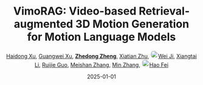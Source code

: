 ---
title: "VimoRAG: Video-based Retrieval-augmented 3D Motion Generation for Motion Language Models"
collection: publications
permalink: /publication/VimoRAG-2025
date: 2025-01-01
doi: 
oral: 
keywords: video based retrieval, motion language models, generation motion language, object re-identification, content-based retrieval, aigc
venue: 'NeurIPS'
author: '<a href="https://zdzheng.xyz/authors/Haidong-Xu" class="author">Haidong Xu</a>, <a href="https://zdzheng.xyz/authors/Guangwei-Xu" class="author">Guangwei Xu</a>, <strong><a href="https://zdzheng.xyz/authors/Zhedong-Zheng" class="author">Zhedong Zheng</a></strong>, <a href="https://zdzheng.xyz/authors/Xiatian-Zhu" class="author">Xiatian Zhu</a>, <a href="https://zdzheng.xyz/authors/Wei-Ji" class="author"> <img src= "https://zdzheng.xyz/coauthors/wei-ji.jpeg" alt="wei-ji" style="border-radius: 50%; height:20px; width:20px">Wei Ji</a>, <a href="https://zdzheng.xyz/authors/Xiangtai-Li" class="author">Xiangtai Li</a>, <a href="https://zdzheng.xyz/authors/Ruijie-Guo" class="author">Ruijie Guo</a>, <a href="https://zdzheng.xyz/authors/Meishan-Zhang" class="author">Meishan Zhang</a>, <a href="https://zdzheng.xyz/authors/Min-Zhang" class="author">Min Zhang</a>, <a href="https://zdzheng.xyz/authors/Hao-Fei" class="author"> <img src= "https://zdzheng.xyz/coauthors/hao-fei.jpg" alt="hao-fei" style="border-radius: 50%; height:20px; width:20px">Hao Fei</a>'
sqlauthor: '{"@type": "Person","name": "Haidong Xu"}, {"@type": "Person","name": "Guangwei Xu"}, {"@type": "Person","name": "Zhedong Zheng"}, {"@type": "Person","name": "Xiatian Zhu"}, {"@type": "Person","name": "Wei Ji"}, {"@type": "Person","name": "Xiangtai Li"}, {"@type": "Person","name": "Ruijie Guo"}, {"@type": "Person","name": "Meishan Zhang"}, {"@type": "Person","name": "Min Zhang"}, {"@type": "Person","name": "Hao Fei"}'
citation: ' Haidong Xu,  Guangwei Xu,  Zhedong Zheng,  Xiatian Zhu,  Wei Ji,  Xiangtai Li,  Ruijie Guo,  Meishan Zhang,  Min Zhang,  Hao Fei, &quot;VimoRAG: Video-based Retrieval-augmented 3D Motion Generation for Motion Language Models.&quot; NeurIPS, 2025.'
pub_year: '2025'
bib: >
    @inproceedings{xu2025VimoRAG,<br>author = "Xu, Haidong and Xu, Guangwei and Zheng, Zhedong and Zhu, Xiatian and Ji, Wei and Li, Xiangtai and Guo, Ruijie and Zhang, Meishan and Zhang, Min and Fei, Hao",<br>title = "VimoRAG: Video-based Retrieval-augmented 3D Motion Generation for Motion Language Models",<br>booktitle = "NeurIPS",<br>year = "2025"
    }

---